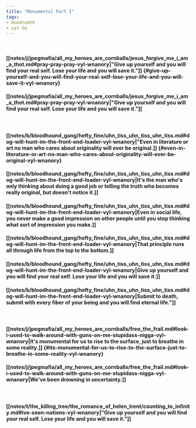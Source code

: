 ```yaml
---
title: "Monumental Part I"
tags:
- Hundredth
- Let Go
---
```

&nbsp;
#### [[notes/j/jpegmafia/all_my_heroes_are_cornballs/jesus_forgive_me_i_am_a_thot.md#pray-pray-pray-vyl-wnanory|"Give up yourself and you will find your real self. Lose your life and you will save it."]] {#give-up-yourself-and-you-will-find-your-real-self-lose-your-life-and-you-will-save-it-vyl-wnanory}
#### [[notes/j/jpegmafia/all_my_heroes_are_cornballs/jesus_forgive_me_i_am_a_thot.md#pray-pray-pray-vyl-wnanory|"Give up yourself and you will find your real self. Lose your life and you will save it."]]
&nbsp;
#### [[notes/b/bloodhound_gang/hefty_fine/uhn_tiss_uhn_tiss_uhn_tiss.md#dog-will-hunt-im-the-front-end-loader-vyl-wnanory|"Even in literature or art no man who cares about originality will ever be original.]] {#even-in-literature-or-art-no-man-who-cares-about-originality-will-ever-be-original-vyl-wnanory}
#### [[notes/b/bloodhound_gang/hefty_fine/uhn_tiss_uhn_tiss_uhn_tiss.md#dog-will-hunt-im-the-front-end-loader-vyl-wnanory|It's the man who's only thinking about doing a good job or telling the truth who becomes really original, but doesn't notice it.]]
#### [[notes/b/bloodhound_gang/hefty_fine/uhn_tiss_uhn_tiss_uhn_tiss.md#dog-will-hunt-im-the-front-end-loader-vyl-wnanory|Even in social life, you never make a good impression on other people until you stop thinking what sort of impression you make.]]
#### [[notes/b/bloodhound_gang/hefty_fine/uhn_tiss_uhn_tiss_uhn_tiss.md#dog-will-hunt-im-the-front-end-loader-vyl-wnanory|That principle runs all through life from the top to the bottom.]]
#### [[notes/b/bloodhound_gang/hefty_fine/uhn_tiss_uhn_tiss_uhn_tiss.md#dog-will-hunt-im-the-front-end-loader-vyl-wnanory|Give up yourself and you will find your real self. Lose your life and you will save it.]]
#### [[notes/b/bloodhound_gang/hefty_fine/uhn_tiss_uhn_tiss_uhn_tiss.md#dog-will-hunt-im-the-front-end-loader-vyl-wnanory|Submit to death, submit with every fiber of your being and you will find eternal life."]]
&nbsp;
#### [[notes/j/jpegmafia/all_my_heroes_are_cornballs/free_the_frail.md#look-i-used-to-walk-around-with-guns-on-me-stupidass-nigga-vyl-wnanory|It's monumental for us to rise to the surface, just to breathe in some reality.]] {#its-monumental-for-us-to-rise-to-the-surface-just-to-breathe-in-some-reality-vyl-wnanory}
#### [[notes/j/jpegmafia/all_my_heroes_are_cornballs/free_the_frail.md#look-i-used-to-walk-around-with-guns-on-me-stupidass-nigga-vyl-wnanory|We've been drowning in uncertainty.]]
&nbsp;
#### [[notes/t/the_killing_tree/the_romance_of_helen_trent/counting_to_infinity.md#ive-seen-nations-vyl-wnanory|"Give up yourself and you will find your real self. Lose your life and you will save it."]]
